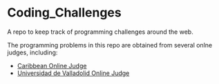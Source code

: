 Coding_Challenges
=================

A repo to keep track of programming challenges around the web.

The programming problems in this repo are obtained from several onlne
judges, including:

 - [Caribbean Online Judge](http://coj.uci.cu/24h/problems.xhtml)
 - [Universidad de Valladolid Online Judge](http://uva.onlinejudge.org/)
